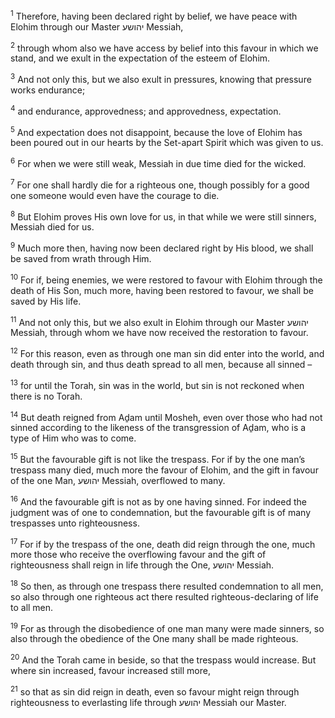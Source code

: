 <sup>1</sup> Therefore, having been declared right by belief, we have peace with Elohim through our Master יהושע Messiah,

<sup>2</sup> through whom also we have access by belief into this favour in which we stand, and we exult in the expectation of the esteem of Elohim.

<sup>3</sup> And not only this, but we also exult in pressures, knowing that pressure works endurance;

<sup>4</sup> and endurance, approvedness; and approvedness, expectation.

<sup>5</sup> And expectation does not disappoint, because the love of Elohim has been poured out in our hearts by the Set-apart Spirit which was given to us.

<sup>6</sup> For when we were still weak, Messiah in due time died for the wicked.

<sup>7</sup> For one shall hardly die for a righteous one, though possibly for a good one someone would even have the courage to die.

<sup>8</sup> But Elohim proves His own love for us, in that while we were still sinners, Messiah died for us.

<sup>9</sup> Much more then, having now been declared right by His blood, we shall be saved from wrath through Him.

<sup>10</sup> For if, being enemies, we were restored to favour with Elohim through the death of His Son, much more, having been restored to favour, we shall be saved by His life.

<sup>11</sup> And not only this, but we also exult in Elohim through our Master יהושע Messiah, through whom we have now received the restoration to favour.

<sup>12</sup> For this reason, even as through one man sin did enter into the world, and death through sin, and thus death spread to all men, because all sinned –

<sup>13</sup> for until the Torah, sin was in the world, but sin is not reckoned when there is no Torah.

<sup>14</sup> But death reigned from Aḏam until Mosheh, even over those who had not sinned according to the likeness of the transgression of Aḏam, who is a type of Him who was to come.

<sup>15</sup> But the favourable gift is not like the trespass. For if by the one man’s trespass many died, much more the favour of Elohim, and the gift in favour of the one Man, יהושע Messiah, overflowed to many.

<sup>16</sup> And the favourable gift is not as by one having sinned. For indeed the judgment was of one to condemnation, but the favourable gift is of many trespasses unto righteousness.

<sup>17</sup> For if by the trespass of the one, death did reign through the one, much more those who receive the overflowing favour and the gift of righteousness shall reign in life through the One, יהושע Messiah.

<sup>18</sup> So then, as through one trespass there resulted condemnation to all men, so also through one righteous act there resulted righteous-declaring of life to all men.

<sup>19</sup> For as through the disobedience of one man many were made sinners, so also through the obedience of the One many shall be made righteous.

<sup>20</sup> And the Torah came in beside, so that the trespass would increase. But where sin increased, favour increased still more,

<sup>21</sup> so that as sin did reign in death, even so favour might reign through righteousness to everlasting life through יהושע Messiah our Master.

